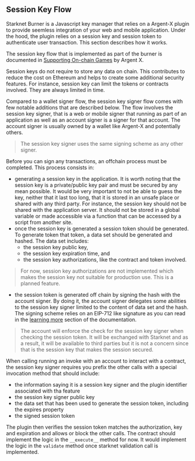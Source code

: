 ## Session Key Flow

Starknet Burner is a Javascript key manager that relies on a Argent-X plugin to
provide seemless integration of your web and mobile application. Under the
hood, the plugin relies on a session key and session token to authenticate
user transaction. This section describes how it works.

The session key flow that is implemented as part of the burner is documented in
[Supporting On-chain Games](https://www.notion.so/argenthq/Argent-X-Supporting-On-chain-Games-1ec71fc2b6ad4fe19b8f22cc677838b9)
by Argent X.

Session keys do not require to store any data on chain. This contributes to
reduce the cost on Ethereum and helps to create some additional security
features. For instance, session key can limit the tokens or contracts involved.
They are always limited in time.

Compared to a wallet signer flow, the session key signer flow comes with few
notable additions that are described below. The flow involves the session key
signer, that is a web or mobile signer that running as part of an application
as well as an account signer is a signer for that account. The account signer
is usually owned by a wallet like Argent-X and potentially others.

> The session key signer uses the same signing scheme as any other signer. 

Before you can sign any transactions, an offchain process must be completed.
This process consists in:

- generating a session key in the application. It is worth noting that the
  session key is a private/public key pair and must be secured by any mean
  possible. It would be very important to not be able to guess the key,
  neither that it last too long, that it is stored in an unsafe place or
  shared with any third party. For instance, the session key should not be
  shared with the application server. It should not be stored in a global
  variable or made accessible via a function that can be accessed by a script
  from another site.
- once the session key is generated a session token should be generated. To
  generate token that token, a data set should be generated and hashed. The
  data set includes:
  - the session key public key,
  - the session key expiration time, and 
  - the session key authorizations, like the contract and token involved.

> For now, session key authorizations are not implemented which makes the
> session key not suitable for production use. This is a planned feature.

- the session token is generated off chain by signing the hash with the account
  signer. By doing it, the account signer delegates some abilities to the
  session key signer limited to the content of data set and the hash. The signing
  scheme relies on an EIP-712 like signature as you can read in the
  [learning more](./04-learning-more.md) section of the documentation.

> The account will enforce the check for the session key signer when checking
> the session token. It will be exchanged with Starknet and as a result, it
> will be available to third parties but it is not a concern since that is
> the session key that makes the session secured.

When calling running an invoke with an account to interact with a contract,
the session key signer requires you prefix the other calls with a special
invocation method that should include:
- the information saying it is a session key signer and the plugin identifier
  associated with tha feature
- the session key signer public key
- the data set that has been used to generate the session token, including the
  expires property
- the signed session token

The plugin then verifies the session token matches the authorization, key and
expiration and allows or block the other calls. The contract should implement
the logic in the `__execute__` method for now. It would implement the logic
in the `validate` method once starknet validation call is implemented.
